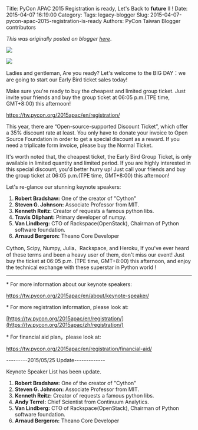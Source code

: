 Title: PyCon APAC 2015 Registration is ready, Let's Back to __future__ II !
Date: 2015-04-07 16:19:00
Category:
Tags: legacy-blogger
Slug: 2015-04-07-pycon-apac-2015-registration-is-ready
Authors: PyCon Taiwan Blogger contributors

*This was originally posted on blogger [here](https://pycontw.blogspot.com/2015/04/pycon-apac-2015-registration-is-ready.html)*.

<!--more-->


[![](http://3.bp.blogspot.com/-bDvr1fjQ1bM/VQ2FCKwXvkI/AAAAAAAAG2Y/UqtPFrEljqM/s1600/logo.png)](http://3.bp.blogspot.com/-bDvr1fjQ1bM/VQ2FCKwXvkI/AAAAAAAAG2Y/UqtPFrEljqM/s1600/logo.png)



[![](http://4.bp.blogspot.com/-0II_PK4Ug7Y/VQ2FCBSqmBI/AAAAAAAAG2c/2Ja53vIfuuE/s1600/car.png)](http://4.bp.blogspot.com/-0II_PK4Ug7Y/VQ2FCBSqmBI/AAAAAAAAG2c/2Ja53vIfuuE/s1600/car.png)







Ladies and gentleman, Are you ready? Let's welcome to the BIG DAY：we are going to start our Early Bird ticket sales today!




Make sure you're ready to buy the cheapest and limited group ticket. Just invite your friends and buy the group ticket at 06:05 p.m.(TPE time, GMT+8:00) this afternoon!




<https://tw.pycon.org/2015apac/en/registration/>







This year, there are “Open-source-supported Discount Ticket”, which offer a 35% discount rate at least. You only have to donate your invoice to Open Source Foundation in order to get a special discount as a reward. If you need a triplicate form invoice, please buy the Normal Ticket.



It's worth noted that, the cheapest ticket, the Early Bird Group Ticket, is only available in limited quantity and limited period. If you are highly interested in this special discount, you'd better hurry up! Just call your friends and buy the group ticket at 06:05 p.m.(TPE time, GMT+8:00) this afternoon!



Let's re-glance our stunning keynote speakers:





1. **Robert Bradshaw:** One of the creator of "Cython"
2. **Steven G. Johnson:** Associate Professor from MIT.
3. **Kenneth Reitz:** Creator of requests a famous python libs.
4. **Travis Oliphant:** Primary developer of numpy.
5. **Van Lindberg:** CTO of Rackspace(OpenStack), Chairman of Python software foundation.
6. **Arnaud Bergeron:** Theano Core Developer






Cython, Scipy, Numpy, Julia、Rackspace, and Heroku, If you've ever heard of these terms and been a heavy user of them, don't miss our event! Just buy the ticket at 06:05 p.m. (TPE time, GMT+8:00) this afternoon, and enjoy the technical exchange with these superstar in Python world !



----

\* For more information about our keynote speakers:

<https://tw.pycon.org/2015apac/en/about/keynote-speaker/>





\* For more registration information, please look at:

[https://tw.pycon.org/2015apac/en/registration/](https://tw.pycon.org/2015apac/zh/registration/)




\* For financial aid plan，please look at:


<https://tw.pycon.org/2015apac/en/registration/financial-aid/>




---------2015/05/25 Update-------------



Keynote Speaker List has been update.  




1. **Robert Bradshaw:** One of the creator of "Cython"
2. **Steven G. Johnson:** Associate Professor from MIT.
3. **Kenneth Reitz:** Creator of requests a famous python libs.
4. **Andy Terrel:** Chief Scientist from Continuum Analytics.
5. **Van Lindberg:** CTO of Rackspace(OpenStack), Chairman of Python software foundation.
6. **Arnaud Bergeron:** Theano Core Developer
